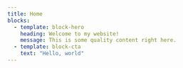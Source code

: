 ```yaml
---
title: Home
blocks:
  - template: block-hero
    heading: Welcome to my website!
    message: This is some quality content right here.
  - template: block-cta
    text: "Hello, world"
---
```

